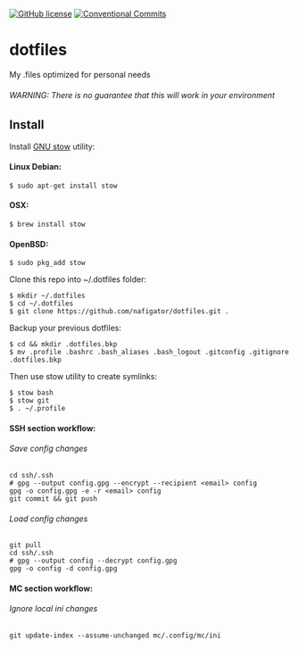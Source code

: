[![GitHub license][License img]][License src] [![Conventional Commits][Conventional commits badge]][Conventional commits src]

# dotfiles

My .files optimized for personal needs
###### WARNING: There is no guarantee that this will work in your environment

## Install

Install [GNU stow] utility:
#### Linux Debian:

    $ sudo apt-get install stow

#### OSX:

    $ brew install stow

#### OpenBSD:

    $ sudo pkg_add stow

Clone this repo into ~/.dotfiles folder:

    $ mkdir ~/.dotfiles
    $ cd ~/.dotfiles
    $ git clone https://github.com/nafigator/dotfiles.git .

Backup your previous dotfiles:

    $ cd && mkdir .dotfiles.bkp
    $ mv .profile .bashrc .bash_aliases .bash_logout .gitconfig .gitignore .dotfiles.bkp

Then use stow utility to create symlinks:

    $ stow bash
    $ stow git
    $ . ~/.profile

#### SSH section workflow:
###### Save config changes

    cd ssh/.ssh
    # gpg --output config.gpg --encrypt --recipient <email> config
    gpg -o config.gpg -e -r <email> config
    git commit && git push

###### Load config changes

    git pull
    cd ssh/.ssh
    # gpg --output config --decrypt config.gpg
    gpg -o config -d config.gpg

#### MC section workflow:
###### Ignore local ini changes

    git update-index --assume-unchanged mc/.config/mc/ini

[GNU stow]: https://www.gnu.org/software/stow
[License img]: https://img.shields.io/github/license/nafigator/dotfiles?color=teal
[License src]: https://tldrlegal.com/license/mit-license
[Conventional commits src]: https://conventionalcommits.org
[Conventional commits badge]: https://img.shields.io/badge/Conventional%20Commits-1.0.0-teal.svg
